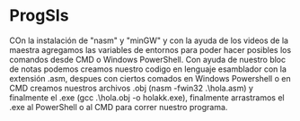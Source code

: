 # ProgSIs
COn la instalación de "nasm" y "minGW" y con la ayuda de los videos de
la maestra agregamos las variables de entornos para poder hacer posibles
los comandos desde CMD o Windows PowerShell.
Con ayuda de nuestro bloc de notas podemos creamos nuestro codigo en lenguaje
esamblador con la extensión .asm, despues con ciertos comados en Windows
Powershell o en CMD creamos nuestros archivos .obj (nasm -fwin32 .\hola.asm) y 
finalmente el .exe (gcc .\hola.obj -o holakk.exe), finalmente arrastramos
el .exe al PowerShell o al CMD para correr nuestro programa.

